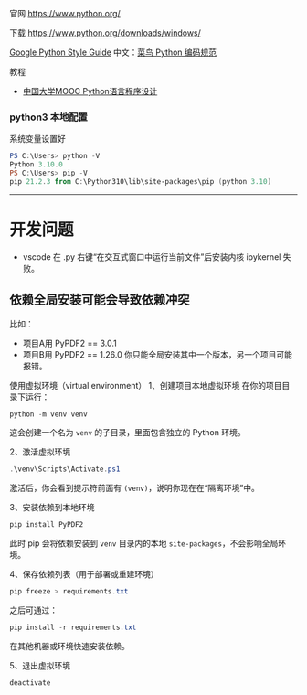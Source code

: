 官网 https://www.python.org/

下载 https://www.python.org/downloads/windows/

[Google Python Style Guide](https://google.github.io/styleguide/pyguide.html) 中文：[菜鸟 Python 编码规范](https://www.runoob.com/w3cnote/google-python-styleguide.html) 

教程

- [中国大学MOOC Python语言程序设计](https://www.icourse163.org/course/BIT-268001) 

### python3 本地配置

系统变量设置好

```powershell
PS C:\Users> python -V
Python 3.10.0
PS C:\Users> pip -V
pip 21.2.3 from C:\Python310\lib\site-packages\pip (python 3.10)
```

---

# 开发问题

- vscode 在 .py 右键“在交互式窗口中运行当前文件”后安装内核 ipykernel 失败。

## 依赖全局安装可能会导致依赖冲突
比如：
- 项目A用 PyPDF2 == 3.0.1
- 项目B用 PyPDF2 == 1.26.0
你只能全局安装其中一个版本，另一个项目可能报错。

使用虚拟环境（virtual environment）
1、创建项目本地虚拟环境
在你的项目目录下运行：
```powershell
python -m venv venv
```
这会创建一个名为 `venv` 的子目录，里面包含独立的 Python 环境。

2、激活虚拟环境
```powershell
.\venv\Scripts\Activate.ps1
```
激活后，你会看到提示符前面有 `(venv)`，说明你现在在“隔离环境”中。

3、安装依赖到本地环境
```powershell
pip install PyPDF2
```
此时 pip 会将依赖安装到 `venv` 目录内的本地 `site-packages`，不会影响全局环境。

4、保存依赖列表（用于部署或重建环境）
```powershell
pip freeze > requirements.txt
```
之后可通过：
```powershell
pip install -r requirements.txt
```
在其他机器或环境快速安装依赖。

5、退出虚拟环境
```powershell
deactivate
```

